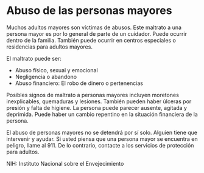 Abuso de las personas mayores
=============================


Muchos adultos mayores son víctimas de abusos. Este maltrato a una persona mayor es por lo general de parte de un cuidador. Puede ocurrir dentro de la familia. También puede ocurrir en centros especiales o residencias para adultos mayores.


El maltrato puede ser:


* Abuso físico, sexual y emocional
* Negligencia o abandono
* Abuso financiero: El robo de dinero o pertenencias


Posibles signos de maltrato a personas mayores incluyen moretones inexplicables, quemaduras y lesiones. También pueden haber úlceras por presión y falta de higiene. La persona puede parecer ausente, agitada y deprimida. Puede haber un cambio repentino en la situación financiera de la persona.


El abuso de personas mayores no se detendrá por sí solo. Alguien tiene que intervenir y ayudar. Si usted piensa que una persona mayor se encuentra en peligro, llame al 911. De lo contrario, contacte a los servicios de protección para adultos.


NIH: Instituto Nacional sobre el Envejecimiento

